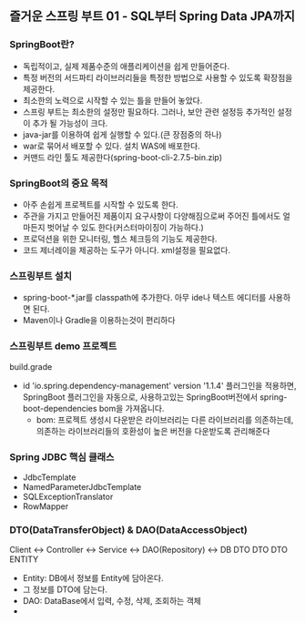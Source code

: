 ## 즐거운 스프링 부트 01 - SQL부터 Spring Data JPA까지

### SpringBoot란?

- 독립적이고, 실제 제품수준의 애플리케이션을 쉽게 만들어준다.
- 특정 버전의 서드파티 라이브러리들을 특정한 방법으로 사용할 수 있도록 확장점을 제공한다.
- 최소한의 노력으로 시작할 수 있는 틀을 만들어 놓았다.
- 스프링 부트는 최소한의 설정만 필요하다. 그러나, 보안 관련 설정등 추가적인 설정이 추가 될 가능성이 크다.
- java-jar를 이용하여 쉽게 실행할 수 있다.(큰 장점중의 하나)
- war로 묶어서 배포할 수 있다. 설치 WAS에 배포한다.
- 커맨드 라인 툴도 제공한다(spring-boot-cli-2.7.5-bin.zip)

### SpringBoot의 중요 목적

- 아주 손쉽게 프로젝트를 시작할 수 있도록 한다.
- 주관을 가지고 만들어진 제품이지 요구사항이 다양해짐으로써 주어진 틀에서도 얼마든지 벗어날 수 있도 한다(커스터마이징이 가능하다.)
- 프로덕션을 위한 모니터링, 헬스 체크등의 기능도 제공한다.
- 코드 제너레이을 제공하는 도구가 아니다. xml설정을 필요없다.

### 스프링부트 설치
- spring-boot-*.jar를 classpath에 추가한다. 아무 ide나 텍스트 에디터를 사용하면 된다.
- Maven이나 Gradle을 이용하는것이 편리하다

### 스프링부트 demo 프로젝트
build.grade
- id 'io.spring.dependency-management' version '1.1.4' 플러그인을 적용하면,
    SpringBoot 플러그인을 자동으로, 사용하고있는 SpringBoot버전에서
    spring-boot-dependencies bom을 가져옵니다.
  - bom: 프로젝트 생성시 다운받은 라이브러리는 다른 라이브러리를 의존하는데,
    의존하는 라이브러리들의 호환성이 높은 버전을 다운받도록 관리해준다

### Spring JDBC 핵심 클래스
- JdbcTemplate
- NamedParameterJdbcTemplate
- SQLExceptionTranslator
- RowMapper

### DTO(DataTransferObject) & DAO(DataAccessObject)
Client <-> Controller <-> Service <-> DAO(Repository) <-> DB
       DTO            DTO         DTO                ENTITY


- Entity: DB에서 정보를 Entity에 담아온다.
- 그 정보를 DTO에 담는다.
- DAO: DataBase에서 입력, 수정, 삭제, 조회하는 객체
- 